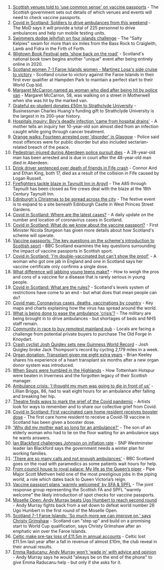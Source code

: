 1. [Scottish venues told to 'use common sense' on vaccine passports](https://www.bbc.co.uk/news/uk-scotland-scotland-politics-58638825?at_medium=RSS&at_campaign=KARANGA) - The Scottish government sets out details of which venues and events will need to check vaccine passports.
2. [Covid in Scotland: Soldiers to drive ambulances from this weekend](https://www.bbc.co.uk/news/uk-scotland-58641946?at_medium=RSS&at_campaign=KARANGA) - The MoD says it will provide a total of 225 personnel to drive ambulances and help run mobile testing units.
3. [Swimmers dodge jellyfish on four islands challenge](https://www.bbc.co.uk/news/uk-scotland-edinburgh-east-fife-58624092?at_medium=RSS&at_campaign=KARANGA) - The "Salty Kelpies" swam for more than six miles from the Bass Rock to Craigleith, Lamb and Fidra in the Firth of Forth.
4. [Wigtown Book Festival gets 'show back on the road'](https://www.bbc.co.uk/news/uk-scotland-south-scotland-58638391?at_medium=RSS&at_campaign=KARANGA) - Scotland's national book town begins another "unique" event after being entirely online in 2020.
5. [Scotland women 7-1 Faroe Islands women - Martinez Losa's side cruise to victory](https://www.bbc.co.uk/sport/football/58627425?at_medium=RSS&at_campaign=KARANGA) - Scotland cruise to victory against the Faroe Islands in their first ever qualifier at Hampden Park to maintain a perfect start to their World Cup bid.
6. [Margaret McCarron named as woman who died after being hit by police van](https://www.bbc.co.uk/news/uk-scotland-glasgow-west-58641814?at_medium=RSS&at_campaign=KARANGA) - Margaret McCarron, 58, was walking on a street in Motherwell when she was hit by the marked van.
7. [Grateful ex-student donates £50m to Strathclyde University](https://www.bbc.co.uk/news/uk-scotland-glasgow-west-58628270?at_medium=RSS&at_campaign=KARANGA) - Businessman Charles Huang's funding gift to Strathclyde University is the largest in its 200-year history.
8. [Hospitals inquiry: Boy's deadly infection 'came from hospital drains'](https://www.bbc.co.uk/news/uk-scotland-58624931?at_medium=RSS&at_campaign=KARANGA) - A mother tells an inquiry her 10-year-old son almost died from an infection caught while going through cancer treatment.
9. [Orange walks: Fourteen arrested over 'disorder' in Glasgow](https://www.bbc.co.uk/news/uk-scotland-glasgow-west-58639980?at_medium=RSS&at_campaign=KARANGA) - Police said most offences were for public disorder but also included sectarian-related breach of the peace.
10. [Pedestrian injured during Aberdeen police pursuit dies](https://www.bbc.co.uk/news/uk-scotland-north-east-orkney-shetland-58638245?at_medium=RSS&at_campaign=KARANGA) - A 28-year-old man has been arrested and is due in court after the 48-year-old man died in Aberdeen.
11. [Drink driver sentenced over death of friends in Fife crash](https://www.bbc.co.uk/news/uk-scotland-edinburgh-east-fife-58637826?at_medium=RSS&at_campaign=KARANGA) - Connor Aird and Ethan King, both 17, died as a result of the collision in Fife caused by Logan Russell.
12. [Firefighters tackle blaze in Taynuilt Inn in Argyll](https://www.bbc.co.uk/news/uk-scotland-glasgow-west-58635792?at_medium=RSS&at_campaign=KARANGA) - The A85 through Taynuilt has been closed as fire crews deal with the blaze at the 18th Century Taynuilt Inn.
13. [Edinburgh's Christmas to be spread across the city](https://www.bbc.co.uk/news/uk-scotland-edinburgh-east-fife-58639087?at_medium=RSS&at_campaign=KARANGA) - The festive event is to expand to a site beneath Edinburgh Castle in West Princes Street Gardens.
14. [Covid in Scotland: Where are the latest cases?](https://www.bbc.co.uk/news/uk-scotland-53511877?at_medium=RSS&at_campaign=KARANGA) - A daily update on the number and location of coronavirus cases in Scotland.
15. [Covid in Scotland: What do we know about the vaccine passport?](https://www.bbc.co.uk/news/uk-scotland-58422607?at_medium=RSS&at_campaign=KARANGA) - First Minister Nicola Sturgeon has given more details about how Scotland's scheme will operate.
16. [Vaccine passports: The key questions on the scheme's introduction to Scottish sport](https://www.bbc.co.uk/sport/scotland/58588302?at_medium=RSS&at_campaign=KARANGA) - BBC Scotland examines the key questions surrounding the impact of vaccine passports in Scottish sport.
17. [Covid in Scotland: 'I'm double-vaccinated but can't show the proof'](https://www.bbc.co.uk/news/uk-scotland-58475922?at_medium=RSS&at_campaign=KARANGA) - A woman who got one jab in England and one in Scotland says her vaccine certificate only confirms a single dose.
18. [What difference will jabbing young teens make?](https://www.bbc.co.uk/news/health-58423152?at_medium=RSS&at_campaign=KARANGA) - How to weigh the pros and cons of a vaccine for a disease that is rarely serious in young people.
19. [Covid in Scotland: What are the rules?](https://www.bbc.co.uk/news/uk-scotland-53166816?at_medium=RSS&at_campaign=KARANGA) - Scotland's levels system of restrictions have come to an end - but what does that mean people can do?
20. [Covid map: Coronavirus cases, deaths, vaccinations by country](https://www.bbc.co.uk/news/world-51235105?at_medium=RSS&at_campaign=KARANGA) - Key maps and charts explaining how the virus has spread around the world.
21. [What is being done to ease the ambulance 'crisis'?](https://www.bbc.co.uk/news/uk-scotland-58588112?at_medium=RSS&at_campaign=KARANGA) - The military are being brought in to drive ambulances - but shortages of beds and NHS staff remain.
22. [Community in race to buy remotest mainland pub](https://www.bbc.co.uk/news/uk-scotland-highlands-islands-58624724?at_medium=RSS&at_campaign=KARANGA) - Locals are facing a challenge from potential private buyers to purchase The Old Forge in Knoydart.
23. [Crash cyclist Josh Quigley sets new Guinness World Record](https://www.bbc.co.uk/news/uk-scotland-edinburgh-east-fife-58622023?at_medium=RSS&at_campaign=KARANGA) - Josh Quigley broke Jack Thompson's record by cycling 2,179 miles in a week.
24. [Organ donation: Transplant given me eight extra years](https://www.bbc.co.uk/news/uk-scotland-north-east-orkney-shetland-58597168?at_medium=RSS&at_campaign=KARANGA) - Brian Keeley shares his experience of a heart transplant six months after a new organ donor system was introduced.
25. [When Spurs were humbled in the Highlands](https://www.bbc.co.uk/news/uk-scotland-highlands-islands-58542543?at_medium=RSS&at_campaign=KARANGA) - How Tottenham Hotspur were beaten in Inverness and the forgotten legacy of their Scottish manager.
26. [Ambulance crisis: 'I thought my mum was going to die in front of us'](https://www.bbc.co.uk/news/uk-scotland-edinburgh-east-fife-58585395?at_medium=RSS&at_campaign=KARANGA) - Lillian Briggs, 86, had to wait eight hours for an ambulance after falling and breaking her hip.
27. [Theatre finds ways to mark the grief of the Covid pandemic](https://www.bbc.co.uk/news/uk-scotland-58595864?at_medium=RSS&at_campaign=KARANGA) - Artists look for ways to remember and to share our collective grief from Covid.
28. [Covid in Scotland: First vaccinated care home resident receives booster dose](https://www.bbc.co.uk/news/uk-scotland-58642244?at_medium=RSS&at_campaign=KARANGA) - The first care home resident to receive a Covid-19 vaccine in Scotland has been given a booster dose.
29. ['Why did my mother wait so long for an ambulance?'](https://www.bbc.co.uk/news/uk-scotland-58591075?at_medium=RSS&at_campaign=KARANGA) - The son of an elderly woman who had to lie on the floor waiting for an ambulance says he wants answers.
30. [Ian Blackford challenges Johnson on inflation rate](https://www.bbc.co.uk/news/uk-politics-58570946?at_medium=RSS&at_campaign=KARANGA) - SNP Westminster leader Ian Blackford says the government needs a winter plan for working families.
31. ['There are so many calls and not enough ambulances'](https://www.bbc.co.uk/news/uk-scotland-58573795?at_medium=RSS&at_campaign=KARANGA) - BBC Scotland goes on the road with paramedics as some patients wait hours for help.
32. [From council house to royal palace: My life as the Queen’s piper](https://www.bbc.co.uk/news/uk-scotland-58476253?at_medium=RSS&at_campaign=KARANGA) - Pipe Major Scott Methven held one of the most prestigious jobs in the piping world, a role which dates back to Queen Victoria’s reign.
33. [Vaccine passport plans 'warmly welcomed' by SFA & SPFL](https://www.bbc.co.uk/sport/football/58643727?at_medium=RSS&at_campaign=KARANGA) - The joint response group representing the Scottish FA and SPFL "warmly welcome" the likely introduction of spot checks for vaccine passports.
34. [Moselle Open: Andy Murray beats Ugo Humbert to reach second round](https://www.bbc.co.uk/sport/tennis/58645230?at_medium=RSS&at_campaign=KARANGA) - Andy Murray fights back from a set down to defeat world number 26 Ugo Humbert in the first round of the Moselle Open.
35. [Scotland 7-1 Faroe Islands: 'So much more we can improve on,' says Christy Grimshaw](https://www.bbc.co.uk/sport/football/58646440?at_medium=RSS&at_campaign=KARANGA) - Scotland can "step up" and build on a promising start to World Cup qualification, says Christy Grimshaw after an emphatic win over the Faroe Islands.
36. [Celtic make pre-tax loss of £11.5m in annual accounts](https://www.bbc.co.uk/sport/football/58635810?at_medium=RSS&at_campaign=KARANGA) - Celtic lost £11.5m last year after a fall in revenue of almost £10m, the club reveal in their annual results.
37. [Emma Raducanu: Andy Murray won't 'wade in' with advice and opinion](https://www.bbc.co.uk/sport/tennis/58633034?at_medium=RSS&at_campaign=KARANGA) - Andy Murray says he would "always be on the end of the phone" to give Emma Raducanu help - but only if she asks for it.
